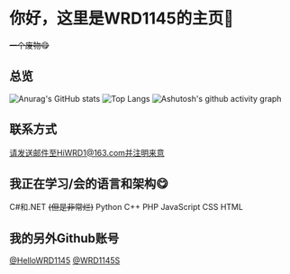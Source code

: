 # 你好，这里是WRD1145的主页👋
~~一个废物😋~~

## 总览
![Anurag's GitHub stats](https://github-readme-stats.vercel.app/api?username=WRD1145)
![Top Langs](https://github-readme-stats.vercel.app/api/top-langs/?username=WRD1145)
![Ashutosh's github activity graph](https://github-readme-activity-graph.vercel.app/graph?username=WRD1145)

## 联系方式
请发送邮件至HiWRD1@163.com并注明来意

## 我正在学习/会的语言和架构😋
C#和.NET ~~(但是非常烂)~~  Python C++ PHP JavaScript CSS HTML

## 我的另外Github账号
[@HelloWRD1145](https://github.com/HelloWRD1145)
[@WRD1145S](https://github.com/WRD1145S)
